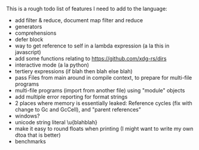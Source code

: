 
This is a rough todo list of features I need to add to the language:

* add filter & reduce, document map filter and reduce
* generators
* comprehensions
* defer block
* way to get reference to self in a lambda expression (a la this in javascript)
* add some functions relating to https://github.com/xdg-rs/dirs
* interactive mode (a la python)
* tertiery expressions (if blah then blah else blah)
* pass Files from main around in compile context, to prepare for multi-file programs
* multi-file programs (import from another file) using "module" objects
* add multiple error reporting for format strings
* 2 places where memory is essentially leaked: Reference cycles (fix with change to Gc and GcCell), and "parent references"
* windows?
* unicode string literal \u{blahblah}
* make it easy to round floats when printing (I might want to write my own dtoa that is better)
* benchmarks
